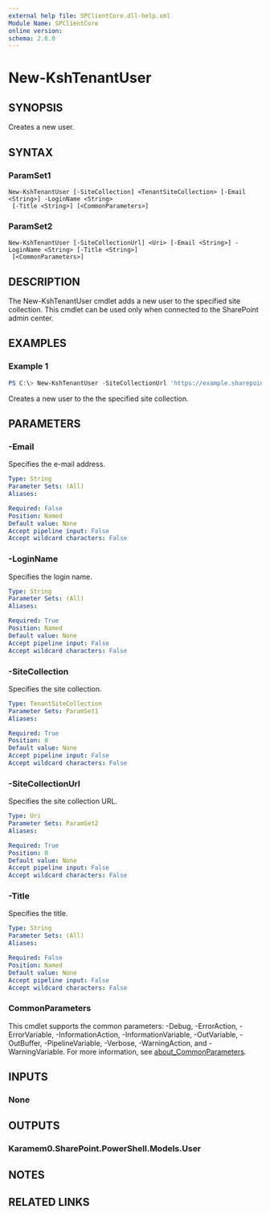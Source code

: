 ```yaml
---
external help file: SPClientCore.dll-help.xml
Module Name: SPClientCore
online version:
schema: 2.0.0
---
```


# New-KshTenantUser

## SYNOPSIS
Creates a new user.

## SYNTAX

### ParamSet1
```
New-KshTenantUser [-SiteCollection] <TenantSiteCollection> [-Email <String>] -LoginName <String>
 [-Title <String>] [<CommonParameters>]
```

### ParamSet2
```
New-KshTenantUser [-SiteCollectionUrl] <Uri> [-Email <String>] -LoginName <String> [-Title <String>]
 [<CommonParameters>]
```

## DESCRIPTION
The New-KshTenantUser cmdlet adds a new user to the specified site collection.
This cmdlet can be used only when connected to the SharePoint admin center.

## EXAMPLES

### Example 1
```powershell
PS C:\> New-KshTenantUser -SiteCollectionUrl 'https://example.sharepoint.com/sites/japan' -LoginName 'i:0#.f|membership|admin@example.onmicrosoft.com'
```

Creates a new user to the the specified site collection.

## PARAMETERS

### -Email
Specifies the e-mail address.

```yaml
Type: String
Parameter Sets: (All)
Aliases:

Required: False
Position: Named
Default value: None
Accept pipeline input: False
Accept wildcard characters: False
```

### -LoginName
Specifies the login name.

```yaml
Type: String
Parameter Sets: (All)
Aliases:

Required: True
Position: Named
Default value: None
Accept pipeline input: False
Accept wildcard characters: False
```

### -SiteCollection
Specifies the site collection.

```yaml
Type: TenantSiteCollection
Parameter Sets: ParamSet1
Aliases:

Required: True
Position: 0
Default value: None
Accept pipeline input: False
Accept wildcard characters: False
```

### -SiteCollectionUrl
Specifies the site collection URL.

```yaml
Type: Uri
Parameter Sets: ParamSet2
Aliases:

Required: True
Position: 0
Default value: None
Accept pipeline input: False
Accept wildcard characters: False
```

### -Title
Specifies the title.

```yaml
Type: String
Parameter Sets: (All)
Aliases:

Required: False
Position: Named
Default value: None
Accept pipeline input: False
Accept wildcard characters: False
```

### CommonParameters
This cmdlet supports the common parameters: -Debug, -ErrorAction, -ErrorVariable, -InformationAction, -InformationVariable, -OutVariable, -OutBuffer, -PipelineVariable, -Verbose, -WarningAction, and -WarningVariable. For more information, see [about_CommonParameters](http://go.microsoft.com/fwlink/?LinkID=113216).

## INPUTS

### None

## OUTPUTS

### Karamem0.SharePoint.PowerShell.Models.User

## NOTES

## RELATED LINKS

